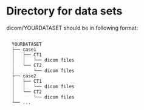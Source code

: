 # Directory for data sets
dicom/YOURDATASET should be in following format:<br>
<pre>
<code>
  YOURDATASET
  ├── case1
  │   ├── CT1
  │   │   └── dicom files
  │   └── CT2
  │       └── dicom files
  ├── case2
  │   ├── CT1
  │   │   └── dicom files
  │   └── CT2
  │       └── dicom files
  └── ...
</code>
</pre>
